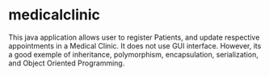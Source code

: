 # medicalclinic
This java application allows user to register Patients, and update respective appointments in a Medical Clinic. It does not use GUI interface. However, its a good exemple of inheritance, polymorphism, encapsulation, serialization, and Object Oriented Programming.
